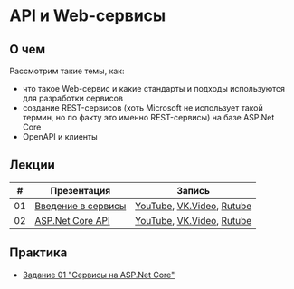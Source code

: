 # API и Web-сервисы

## О чем
Рассмотрим такие темы, как:
- что такое Web-сервис и какие стандарты и подходы используются для разработки сервисов
- создание REST-сервисов (хоть Microsoft не использует такой термин, но по факту это именно REST-сервисы) на базе ASP.Net Core
- OpenAPI и клиенты
    

## Лекции

|#|Презентация|Запись|
|--|--|--|
|01|[Введение в сервисы](./01.%20Introduction%20to%20services.pptx?raw=true)|[YouTube](https://youtu.be/PIT7yCdRCY0), [VK.Video](https://vkvideo.ru/video871595788_456239067), [Rutube](https://rutube.ru/video/private/c13c3e66ed66d242fe3d7aeded315d0a/?p=LV1swJWEc6Pli1mgFEZEQg)|
|02|[ASP.Net Core API](02.%20ASP.Net%20Core%20API.pptx?raw=true)|[YouTube](https://youtu.be/bhm53Bs2dSw), [VK.Video](https://vkvideo.ru/video871595788_456239068), [Rutube](https://rutube.ru/video/f8dbc2d22e61acc4bbafaec032da82fa/)|



## Практика

- [Задание 01 "Сервисы на ASP.Net Core"](./Task_01/task_01.md)

